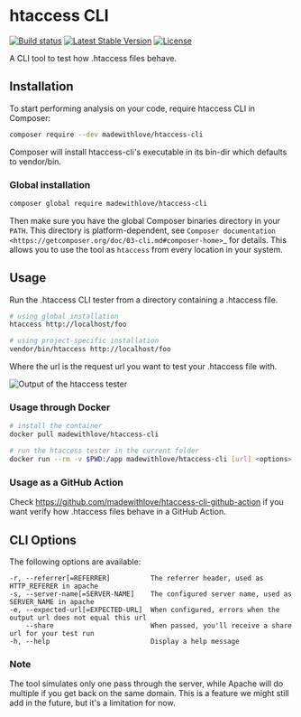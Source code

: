 # htaccess CLI

[![Build status](https://github.com/madewithlove/htaccess-cli/workflows/Continious%20Integration/badge.svg)](https://github.com/madewithlove/htaccess-cli/actions?query=branch%3Amaster)
[![Latest Stable Version](https://poser.pugx.org/madewithlove/htaccess-cli/version)](https://packagist.org/packages/madewithlove/htaccess-cli)
[![License](https://poser.pugx.org/madewithlove/htaccess-cli/license)](https://packagist.org/packages/madewithlove/htaccess-cli)

A CLI tool to test how .htaccess files behave.

## Installation

To start performing analysis on your code, require htaccess CLI in Composer:

```bash
composer require --dev madewithlove/htaccess-cli
```

Composer will install htaccess-cli's executable in its bin-dir which defaults to vendor/bin.

### Global installation

```bash
composer global require madewithlove/htaccess-cli
```

Then make sure you have the global Composer binaries directory in your ``PATH``. This directory is platform-dependent, see `Composer documentation <https://getcomposer.org/doc/03-cli.md#composer-home>`_ for details.
This allows you to use the tool as `htaccess` from every location in your system.

## Usage

Run the .htaccess CLI tester from a directory containing a .htaccess file.

```bash
# using global installation
htaccess http://localhost/foo

# using project-specific installation
vendor/bin/htaccess http://localhost/foo
```

Where the url is the request url you want to test your .htaccess file with.

![Output of the htaccess tester](https://user-images.githubusercontent.com/1398405/70325684-d8072600-1832-11ea-99f2-3182c0ac3906.png)

### Usage through Docker

```bash
# install the container
docker pull madewithlove/htaccess-cli

# run the htaccess tester in the current folder
docker run --rm -v $PWD:/app madewithlove/htaccess-cli [url] <options>
```

### Usage as a GitHub Action

Check https://github.com/madewithlove/htaccess-cli-github-action if you want verify how .htaccess files behave in a GitHub Action.

## CLI Options

The following options are available:

```
-r, --referrer[=REFERRER]          The referrer header, used as HTTP_REFERER in apache
-s, --server-name[=SERVER-NAME]    The configured server name, used as SERVER_NAME in apache
-e, --expected-url[=EXPECTED-URL]  When configured, errors when the output url does not equal this url
    --share                        When passed, you'll receive a share url for your test run
-h, --help                         Display a help message
```

### Note

The tool simulates only one pass through the server, while Apache will do multiple if you get back
on the same domain. This is a feature we might still add in the future, but it's a limitation for now.
